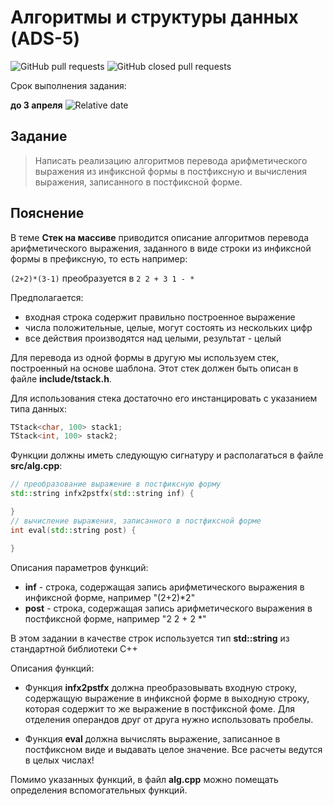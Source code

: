 # Алгоритмы и структуры данных (ADS-5)

![GitHub pull requests](https://img.shields.io/github/issues-pr/NNTU-CS/ADS-5)
![GitHub closed pull requests](https://img.shields.io/github/issues-pr-closed/NNTU-CS/ADS-5)

Срок выполнения задания:

**до 3 апреля** ![Relative date](https://img.shields.io/date/1649019600)


## Задание

> Написать реализацию алгоритмов перевода арифметического выражения из инфиксной формы в постфиксную и вычисления выражения, записанного в постфиксной форме.

## Пояснение

В теме **Стек на массиве** приводится описание алгоритмов перевода арифметического выражения, заданного в виде строки из инфиксной формы в префиксную, то есть например:

`(2+2)*(3-1)` преобразуется в `2 2 + 3 1 - *`

Предполагается:

- входная строка содержит правильно построенное выражение
- числа положительные, целые, могут состоять из нескольких цифр
- все действия производятся над целыми, результат - целый

Для перевода из одной формы в другую мы используем стек, построенный на основе шаблона. Этот стек должен быть описан в файле **include/tstack.h**.

Для использования стека достаточно его инстанцировать с указанием типа данных:

```C++
TStack<char, 100> stack1;
TStack<int, 100> stack2;
```

Функции должны иметь следующую сигнатуру и располагаться в файле **src/alg.cpp**:


```C++
// преобразование выражение в постфиксную форму
std::string infx2pstfx(std::string inf) {

}
// вычисление выражения, записанного в постфиксной форме
int eval(std::string post) {

}

```
Описания параметров функций:

- **inf** - строка, содержащая запись арифметического выражения в инфиксной форме, например "(2+2)*2"
- **post** - строка, содержащая запись арифметического выражения в постфиксной форме, например "2 2 + 2 *"

В этом задании в качестве строк используется тип **std::string** из стандартной библиотеки С++

Описания функций:

- Функция **infx2pstfx** должна преобразовывать входную строку, содержащую выражение в инфиксной форме в выходную строку, которая содержит то же выражение в постфиксной фоме. Для отделения операндов друг от друга нужно использовать пробелы.

- Функция **eval** должна вычислять выражение, записанное в постфиксном виде и выдавать целое значение. Все расчеты ведутся в целых числах!

Помимо указанных функций, в файл **alg.cpp** можно помещать определения вспомогательных функций.
